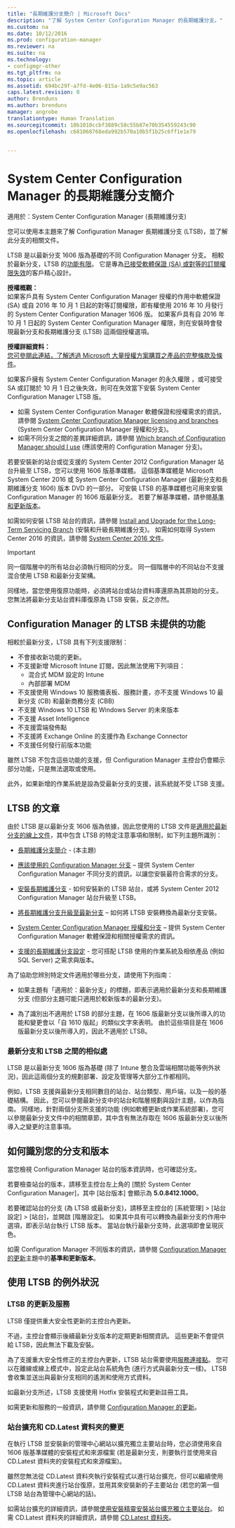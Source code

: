 ```yaml
---
title: "長期維護分支簡介 | Microsoft Docs"
description: "了解 System Center Configuration Manager 的長期維護分支。"
ms.custom: na
ms.date: 10/12/2016
ms.prod: configuration-manager
ms.reviewer: na
ms.suite: na
ms.technology:
- configmgr-other
ms.tgt_pltfrm: na
ms.topic: article
ms.assetid: 694bc29f-a7fd-4e06-815a-1a9c5e9ac563
caps.latest.revision: 0
author: Brenduns
ms.author: brenduns
manager: angrobe
translationtype: Human Translation
ms.sourcegitcommit: 10b1010ccbf3889c58c55b87e70b354559243c90
ms.openlocfilehash: c681068768eda992b570a10b5f1b25c6ff1e1e79


---
```

# <a name="introduction-to-the-long-term-servicing-branch-of-system-center-configuration-manager"></a>System Center Configuration Manager 的長期維護分支簡介

適用於：System Center Configuration Manager (長期維護分支)

您可以使用本主題來了解 Configuration Manager 長期維護分支 (LTSB)，並了解此分支的相關文件。


LTSB 是以最新分支 1606 版為基礎的不同 Configuration Manager 分支。 相較於最新分支，LTSB 的[功能有限](#features-that-are-not-available-in-the-ltsb-of-configuration-manager)。 它是專為[已接受軟體保證 (SA) 或對等的訂閱權限失效](/sccm/core/understand/learn-more-editions#software-assurance-and-the-ltsb)的客戶精心設計。

**授權概觀：**   
如果客戶具有 System Center Configuration Manager 授權的作用中軟體保證 (SA) 或自 2016 年 10 月 1 日起的對等訂閱權限，即有權使用 2016 年 10 月發行的 System Center Configuration Manager 1606 版。 如果客戶具有自 2016 年 10 月 1 日起的 System Center Configuration Manager 權限，則在安裝時會發現最新分支和長期維護分支 (LTSB) 這兩個授權選項。

**授權詳細資料：**  
[您可參閱此連結，了解透過 Microsoft 大量授權方案購買之產品的完整條款及條件](http://go.microsoft.com/fwlink/?LinkId=800052)。

如果客戶擁有 System Center Configuration Manager 的永久權限 ，或可接受 SA 或訂閱於 10 月 1 日之後失效，則可在失效當下安裝 System Center Configuration Manager LTSB 版。
- 如需 System Center Configuration Manager 軟體保證和授權需求的資訊，請參閱 [System Center Configuration Manager licensing and branches](learn-more-editions.md) (System Center Configuration Manager 授權和分支)。
-   如需不同分支之間的差異詳細資訊，請參閱 [Which branch of Configuration Manager should I use](which-branch-should-i-use.md) (應該使用的 Configuration Manager 分支)。

若要安裝新的站台或從支援的 System Center 2012 Configuration Manager 站台升級至 LTSB，您可以使用 1606 版基準媒體。 這個基準媒體是 Microsoft System Center 2016 或 System Center Configuration Manager (最新分支和長期維護分支 1606) 版本 DVD 的一部分。 可安裝 LTSB 的基準媒體也可用來安裝 Configuration Manager 的 1606 版最新分支。 若要了解基準媒體，請參閱[基準和更新版本](/sccm/core/servers/manage/updates#baseline-and-update-versions)。

如需如何安裝 LTSB 站台的資訊，請參閱 [Install and Upgrade for the Long-Term Servicing Branch](install-the-ltsb.md) (安裝和升級長期維護分支)。 如需如何取得 System Center 2016 的資訊，請參閱 [System Center 2016 文件](https:\technet.microsoft.com\system-center-docs\System-Center-2016)。

> [!IMPORTANT]
> 同一個階層中的所有站台必須執行相同的分支。 同一個階層中的不同站台不支援混合使用 LTSB 和最新分支架構。
>
> 同樣地，當您使用復原功能時，必須將站台或站台資料庫還原為其原始的分支。 您無法將最新分支站台資料庫復原為 LTSB 安裝，反之亦然。


## <a name="features-that-are-not-available-in-the-ltsb-of-configuration-manager"></a>Configuration Manager 的 LTSB 未提供的功能
相較於最新分支，LTSB 具有下列支援限制：

- 不會接收新功能的更新。
- 不支援新增 Microsoft Intune 訂閱，因此無法使用下列項目：
  - 混合式 MDM 設定的 Intune
  - 內部部署 MDM
-   不支援使用 Windows 10 服務儀表板、服務計畫，亦不支援 Windows 10 最新分支 (CB) 和最新商務分支 (CBB)
- 不支援 Windows 10 LTSB 和 Windows Server 的未來版本
-   不支援 Asset Intelligence
-   不支援雲端發佈點
-   不支援將 Exchange Online 的支援作為 Exchange Connector
-   不支援任何發行前版本功能


雖然 LTSB 不包含這些功能的支援，但 Configuration Manager 主控台仍會顯示部分功能，只是無法選取或使用。

此外，如果新增的作業系統是設為受最新分支的支援，該系統就不受 LTSB 支援。

## <a name="documentation-for-the-ltsb"></a>LTSB 的文章
由於 LTSB 是以最新分支 1606 版為依據，因此您使用的 LTSB 文件是[適用於最新分支的線上文件](https://docs.microsoft.com/sccm/)，其中包含 LTSB 的特定注意事項和限制，如下列主題所識別：  

-   [長期維護分支簡介](introduction-to-the-ltsb.md) - (本主題)

-   [應該使用的 Configuration Manager 分支](which-branch-should-i-use.md) – 提供 System Center Configuration Manager 不同分支的資訊，以讓您安裝最符合需求的分支。

-   [安裝長期維護分支](install-the-ltsb.md) - 如何安裝新的 LTSB 站台，或將 System Center 2012 Configuration Manager 站台升級至 LTSB。

-   [將長期維護分支升級至最新分支](convert-to-current-branch.md) – 如何將 LTSB 安裝轉換為最新分支安裝。

-   [System Center Configuration Manager 授權和分支](learn-more-editions.md) – 提供 System Center Configuration Manager 軟體保證和相關授權需求的資訊。
-   [支援的長期維護分支設定](supported-configurations-for-ltsb.md) - 您可搭配 LTSB 使用的作業系統及相依產品 (例如 SQL Server) 之需求與版本。


為了協助您辨別特定文件適用於哪些分支，請使用下列指南：  
-   如果主題有「適用於：最新分支」的標題，即表示適用於最新分支和長期維護分支 (但部分主題可能只適用於較新版本的最新分支)。

-   為了識別出不適用於 LTSB 的部分主題，在 1606 版最新分支以後所導入的功能和變更會以「自 1610 版起」的類似文字來表明。 由於這些項目是在 1606 版最新分支以後所導入的，因此不適用於 LTSB。

### <a name="similarities-between-the-current-branch-and-the-ltsb"></a>最新分支和 LTSB 之間的相似處
LTSB 是以最新分支 1606 版為基礎 (除了 Intune 整合及雲端相關功能等例外狀況)，因此這兩個分支的規劃部署、設定及管理等大部分工作都相同。

例如，LTSB 支援與最新分支相同數目的站台、站台類型、用戶端，以及一般的基礎結構。 因此，您可以參閱最新分支中的站台和階層規劃與設計主題，以作為指南。 同樣地，針對兩個分支所支援的功能 (例如軟體更新或作業系統部署)，您可以參閱最新分支文件中的相關章節，其中含有無法存取在 1606 版最新分支以後所導入之變更的注意事項。


## <a name="how-to-identify-your-branch-and-version"></a>如何識別您的分支和版本
當您檢視 Configuration Manager 站台的版本資訊時，也可確認分支。

若要檢查站台的版本，請移至主控台左上角的 [關於 System Center Configuration Manager]，其中 [站台版本] 會顯示為 **5.0.8412.1000**。

若要確認站台的分支 (為 LTSB 或最新分支)，請移至主控台的 [系統管理] > [站台設定] > [站台]，並開啟 [階層設定]。  如果其中具有可以轉換為最新分支的作用中選項，即表示站台執行 LTSB 版本。 當站台執行最新分支時，此選項即會呈現灰色。

如需 Configuration Manager 不同版本的資訊，請參閱 [Configuration Manager 的更新](/sccm/core/servers/manage/updates)主題中的**基準和更新版本**。

## <a name="exceptions-for-using-the-ltsb"></a>使用 LTSB 的例外狀況
### <a name="updates-and-servicing-of-the-ltsb"></a>LTSB 的更新及服務
LTSB 僅提供重大安全性更新的主控台內更新。

不過，主控台會顯示後續最新分支版本的定期更新相關資訊。 這些更新不會提供給 LTSB，因此無法下載及安裝。

為了支援重大安全性修正的主控台內更新，LTSB 站台需要使用[服務連接點](/sccm/core/servers/deploy/configure/about-the-service-connection-point)。 您可以在離線或線上模式中，設定此站台系統角色 (進行方式與最新分支一樣)。 LTSB 會收集並送出與最新分支相同的遙測和使用方式資料。

如最新分支所述，LTSB 支援使用 Hotfix 安裝程式和更新註冊工具。

如需更新和服務的一般資訊，請參閱 [Configuration Manager 的更新](/sccm/core/servers/manage/updates)。

### <a name="changes-for-site-expansion-and-the-cdlatest-folder"></a>站台擴充和 CD.Latest 資料夾的變更
在執行 LTSB 並安裝新的管理中心網站以擴充獨立主要站台時，您必須使用來自 1606 版基準媒體的安裝程式和來源檔案   (若是最新分支，則要執行並使用來自 CD.Latest 資料夾的安裝程式和來源檔案)。

雖然您無法從 CD.Latest 資料夾執行安裝程式以進行站台擴充，但可以繼續使用 CD.Latest 資料夾進行站台復原，並用其來安裝新的子主要站台 (若您的第一個 LTSB 站台為管理中心網站的話)。

如需站台擴充的詳細資訊，請參閱[使用安裝精靈安裝站台](/sccm/core/servers/deploy/install/use-the-setup-wizard-to-install-sites)[擴充獨立主要站台](/sccm/core/servers/deploy/install/use-the-setup-wizard-to-install-sites#expand-a-stand-alone-primary-site)。
如需 CD.Latest 資料夾的詳細資訊，請參閱 [CD.Latest 資料夾](/sccm/core/servers/manage/the-cd.latest-folder)。



<!--HONumber=Dec16_HO3-->


